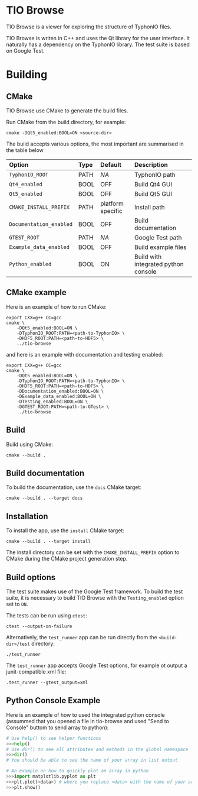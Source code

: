 
# TIO Browse

TIO Browse is a viewer for exploring the structure of TyphonIO files.

TIO Browse is writen in C++ and uses the Qt library for the user interface. It
naturally has a dependency on the TyphonIO library. The test suite is based on
Google Test.

# Building

## CMake

TIO Browse use CMake to generate the build files.

Run CMake from the build directory, for example:

```
cmake -DQt5_enabled:BOOL=ON <source-dir>
```

The build accepts various options, the most important are summarised in the
table below

| Option                  | Type | Default           | Description         |
| :---------------------- | :--- | :---------------- | :------------------ |
| `TyphonIO_ROOT`         | PATH | _NA_              | TyphonIO path       |
| `Qt4_enabled`           | BOOL | OFF               | Build Qt4 GUI       |
| `Qt5_enabled`           | BOOL | OFF               | Build Qt5 GUI       |
| `CMAKE_INSTALL_PREFIX`  | PATH | platform specific | Install path        |
| `Documentation_enabled` | BOOL | OFF               | Build documentation |
| `GTEST_ROOT`            | PATH | _NA_              | Google Test path    |
| `Example_data_enabled`  | BOOL | OFF               | Build example files |
| `Python_enabled`        | BOOL | ON                | Build with integrated python console|

## CMake example

Here is an example of how to run CMake:

```
export CXX=g++ CC=gcc
cmake \
    -DQt5_enabled:BOOL=ON \
    -DTyphonIO_ROOT:PATH=<path-to-TyphonIO> \
    -DHDF5_ROOT:PATH=<path-to-HDF5> \
    ../tio-browse
```
and here is an example with documentation and testing enabled:

```
export CXX=g++ CC=gcc
cmake \
    -DQt5_enabled:BOOL=ON \
    -DTyphonIO_ROOT:PATH=<path-to-TyphonIO> \
    -DHDF5_ROOT:PATH=<path-to-HDF5> \
    -DDocumentation_enabled:BOOL=ON \
    -DExample_data_enabled:BOOL=ON \
    -DTesting_enabled:BOOL=ON \
    -DGTEST_ROOT:PATH=<path-to-GTest> \
    ../tio-browse
```

## Build

Build using CMake:

```
cmake --build .
```

## Build documentation

To build the documentation, use the `docs` CMake target:

```
cmake --build . --target docs
```

## Installation

To install the app, use the `install` CMake target:

```
cmake --build . --target install
```

The install directory can be set with the `CMAKE_INSTALL_PREFIX` option to CMake
during the CMake project generation step.

## Build options

The test suite makes use of the Google Test framework. To build the test
suite, it is necessary to build TIO Browse with the `Testing_enabled` option
set to `ON`.

The tests can be run using `ctest`:

```
ctest --output-on-failure
```

Alternatively, the `test_runner` app can be run directly from the
`<build-dir>/test` directory:

```
./test_runner
```

The `test_runner` app accepts Google Test options, for example ot output a
junit-compatible xml file:

```
.test_runner --gtest_output=xml
```

## Python Console Example
Here is an example of how to used the integrated python console (assummed that you opened a file in tio-browse and used "Send to Console" buttom to send array to python):
```python
# Use help() to see helper functions
>>>help()
# Use dir() to see all attributes and methods in the global namespace
>>>dir()
# You should be able to see the name of your array in list output

# An example on how to quickly plot an array in python
>>>import matplotlib.pyplot as plt
>>>plt.plot(<data>) # where you replace <data> with the name of your array
>>>plt.show()
```
